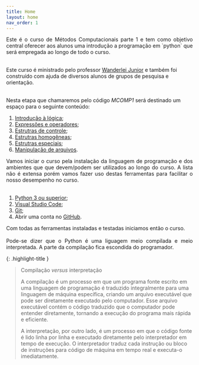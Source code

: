 ```yaml
---
title: Home
layout: home
nav_order: 1
---
```


<p align = "justify">
Este é o curso de Métodos Computacionais parte 1 e tem como objetivo central oferecer aos alunos uma introdução a programação em `python` que será empregada ao longo de todo o curso.<br><br>

Este curso é ministrado pelo professor <a href="http://lattes.cnpq.br/2268506213083114">Wanderlei Junior</a> e também foi construído com ajuda de diversos alunos de grupos de pesquisa e orientação.<br><br>

Nesta etapa que chamaremos pelo código <i>MCOMP1</i> será destinado um espaço para o seguinte conteúdo:
</p>

<ol>
    <li><a href="https://wmpjrufg.github.io/MCOMP001/001-0.html">Introdução à lógica</a>;</li>
    <li><a href="https://wmpjrufg.github.io/MCOMP001/002-0.html">Expressões e operadores</a>;</li>
    <li><a href="https://wmpjrufg.github.io/MCOMP001/003-0.html">Estrutras de controle</a>;</li>
    <li><a href="https://wmpjrufg.github.io/MCOMP001/004-0.html">Estrutras homogêneas</a>;</li>
    <li><a href="https://wmpjrufg.github.io/MCOMP001/005-0.html">Estrutras especiais</a>;</li>
    <li><a href="https://wmpjrufg.github.io/MCOMP001/006-0.html">Manipulação de arquivos</a>.</li>
</ol>

<p align = "justify">
Vamos iniciar o curso pela instalação da linguagem de programação e dos ambientes que que devem/podem ser utilizados ao longo do curso. A lista não é extensa porém vamos fazer uso destas ferramentas para facilitar o nosso desempenho no curso.<br><br>
</p>

<ol>
    <li><a href="https://python.org.br/instalacao-windows/">Python 3 ou superior</a>;</li>
    <li><a href="https://code.visualstudio.com">Visual Studio Code</a>;</li>
    <li><a href="https://git-scm.com">Git</a>;</li>
    <li>Abrir uma conta no <a href="https://github.com">GitHub</a>.</li>
</ol>

<p align = "justify">
Com todas as ferramentas instaladas e testadas iniciamos então o curso.
<br><br>
Pode-se dizer que o Python é uma liguagem meio compilada e meio interpretada. A parte da compilação fica escondida do programador. 
</p>

{: .highlight-title }
> Compilação _versus_ interpretação
>
> A compilação é um processo em que um programa fonte escrito em uma linguagem de programação é traduzido integralmente para uma linguagem de máquina específica, criando um arquivo executável que pode ser diretamente executado pelo computador. Esse arquivo executável contém o código traduzido que o computador pode entender diretamente, tornando a execução do programa mais rápida e eficiente. 
>
> A interpretação, por outro lado, é um processo em que o código fonte é lido linha por linha e executado diretamente pelo interpretador em tempo de execução. O interpretador traduz cada instrução ou bloco de instruções para código de máquina em tempo real e executa-o imediatamente.


